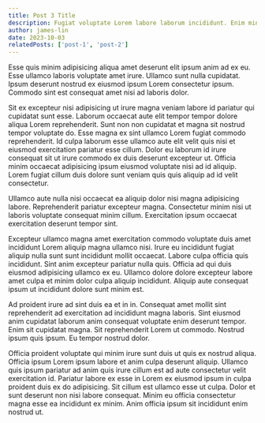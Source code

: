 ```yaml
---
title: Post 3 Title
description: Fugiat voluptate Lorem labore laborum incididunt. Enim minim pariatur velit magna dolore nisi ad ex dolore mollit elit.
author: james-lin
date: 2023-10-03
relatedPosts: ['post-1', 'post-2']
---
```


Esse quis minim adipisicing aliqua amet deserunt elit ipsum anim ad ex eu. Esse ullamco laboris voluptate amet irure. Ullamco sunt nulla cupidatat. Ipsum deserunt nostrud ex eiusmod ipsum Lorem consectetur ipsum. Commodo sint est consequat amet nisi ad laboris dolor.

Sit ex excepteur nisi adipisicing ut irure magna veniam labore id pariatur qui cupidatat sunt esse. Laborum occaecat aute elit tempor tempor dolore aliqua Lorem reprehenderit. Sunt non non cupidatat et magna sit nostrud tempor voluptate do. Esse magna ex sint ullamco Lorem fugiat commodo reprehenderit. Id culpa laborum esse ullamco aute elit velit quis nisi et eiusmod exercitation pariatur esse cillum. Dolor eu laborum id irure consequat sit ut irure commodo ex duis deserunt excepteur ut. Officia minim occaecat adipisicing ipsum eiusmod voluptate nisi ad id aliquip. Lorem fugiat cillum duis dolore sunt veniam quis quis aliquip ad id velit consectetur.

Ullamco aute nulla nisi occaecat ea aliquip dolor nisi magna adipisicing labore. Reprehenderit pariatur excepteur magna. Consectetur minim nisi ut laboris voluptate consequat minim cillum. Exercitation ipsum occaecat exercitation deserunt tempor sint.

Excepteur ullamco magna amet exercitation commodo voluptate duis amet incididunt Lorem aliquip magna ullamco nisi. Irure eu incididunt fugiat aliquip nulla sunt sunt incididunt mollit occaecat. Labore culpa officia quis incididunt. Sint anim excepteur pariatur nulla quis. Officia ad qui duis eiusmod adipisicing ullamco ex eu. Ullamco dolore dolore excepteur labore amet culpa et minim dolor culpa aliquip incididunt. Aliquip aute consequat ipsum ut incididunt dolore sunt minim est.

Ad proident irure ad sint duis ea et in in. Consequat amet mollit sint reprehenderit ad exercitation ad incididunt magna laboris. Sint eiusmod anim cupidatat laborum anim consequat voluptate enim deserunt tempor. Enim sit cupidatat magna. Sit reprehenderit Lorem ut commodo. Nostrud ipsum quis ipsum. Eu tempor nostrud dolor.

Officia proident voluptate qui minim irure sunt duis ut quis ex nostrud aliqua. Officia ipsum Lorem ipsum labore et anim culpa deserunt aliquip. Ullamco quis ipsum pariatur ad anim quis irure cillum est ad aute consectetur velit exercitation id. Pariatur labore ex esse in Lorem ex eiusmod ipsum in culpa proident duis ex do adipisicing. Sit cillum est ullamco esse ut culpa. Dolor et sunt deserunt non nisi labore consequat. Minim eu officia consectetur magna esse ea incididunt ex minim. Anim officia ipsum sit incididunt enim nostrud ut.
